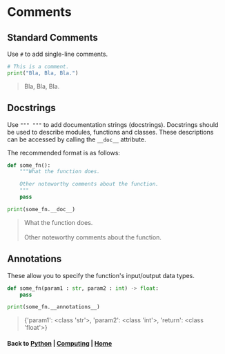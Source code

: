 # Comments

## Standard Comments
Use ```#``` to add single-line comments. 
```python
# This is a comment.
print("Bla, Bla, Bla.")
```
> Bla, Bla, Bla.

## Docstrings
Use ```""" """``` to add documentation strings (docstrings).
Docstrings should be used to describe modules, functions and classes. 
These descriptions can be accessed by calling the ```__doc__``` attribute.

The recommended format is as follows:
```python
def some_fn():
    """What the function does.

    Other noteworthy comments about the function.
    """
    pass

print(some_fn.__doc__)
```
> What the function does.\
> \
>    Other noteworthy comments about the function.

## Annotations
These allow you to specify the function's input/output data types.
```python
def some_fn(param1 : str, param2 : int) -> float:
    pass

print(some_fn.__annotations__)
```
> {'param1': <class 'str'>, 'param2': <class 'int'>, 'return': <class 'float'>}

#### Back to [Python](./README.md) | [Computing](../README.md) | [Home](../../README.md)
